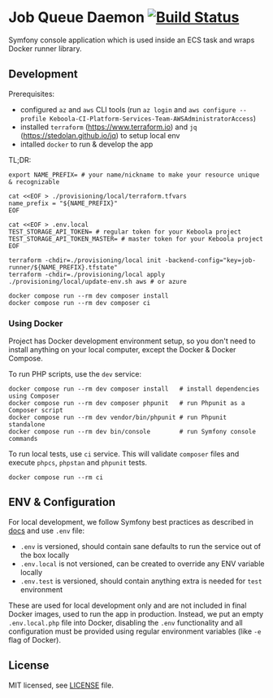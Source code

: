 # Job Queue Daemon [![Build Status](https://dev.azure.com/keboola-dev/job-runner/_apis/build/status/keboola.job-runner?branchName=main)](https://dev.azure.com/keboola-dev/job-runner/_build/latest?definitionId=5&branchName=main)

Symfony console application which is used inside an ECS task and wraps Docker runner library.

## Development
Prerequisites:
* configured `az` and `aws` CLI tools (run `az login` and `aws configure --profile Keboola-CI-Platform-Services-Team-AWSAdministratorAccess`)
* installed `terraform` (https://www.terraform.io) and `jq` (https://stedolan.github.io/jq) to setup local env
* intalled `docker` to run & develop the app

TL;DR:
```
export NAME_PREFIX= # your name/nickname to make your resource unique & recognizable

cat <<EOF > ./provisioning/local/terraform.tfvars
name_prefix = "${NAME_PREFIX}"
EOF

cat <<EOF > .env.local
TEST_STORAGE_API_TOKEN= # regular token for your Keboola project
TEST_STORAGE_API_TOKEN_MASTER= # master token for your Keboola project
EOF

terraform -chdir=./provisioning/local init -backend-config="key=job-runner/${NAME_PREFIX}.tfstate"
terraform -chdir=./provisioning/local apply
./provisioning/local/update-env.sh aws # or azure

docker compose run --rm dev composer install
docker compose run --rm dev composer ci
```

### Using Docker
Project has Docker development environment setup, so you don't need to install anything on your local computer, except
the Docker & Docker Compose.

To run PHP scripts, use the `dev` service:
```shell
docker compose run --rm dev composer install   # install dependencies using Composer 
docker compose run --rm dev composer phpunit   # run Phpunit as a Composer script
docker compose run --rm dev vendor/bin/phpunit # run Phpunit standalone
docker compose run --rm dev bin/console        # run Symfony console commands
```

To run local tests, use `ci` service. This will validate `composer` files and execute `phpcs`, `phpstan` and `phpunit` tests.
```shell
docker compose run --rm ci
```

## ENV & Configuration
For local development, we follow Symfony best practices as described in
[docs](https://symfony.com/doc/current/configuration.html#configuring-environment-variables-in-env-files)
and use `.env` file:
* `.env` is versioned, should contain sane defaults to run the service out of the box locally
* `.env.local` is not versioned, can be created to override any ENV variable locally
* `.env.test` is versioned, should contain anything extra is needed for `test` environment

These are used for local development only and are not included in final Docker images, used to run the app in
production. Instead, we put an empty `.env.local.php` file into Docker, disabling the `.env` functionality and all
configuration must be provided using regular environment variables (like `-e` flag of Docker).

## License

MIT licensed, see [LICENSE](./LICENSE) file.
